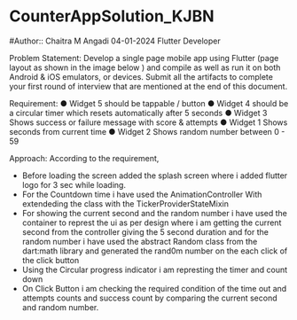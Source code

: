 # CounterAppSolution_KJBN

#Author::
Chaitra M Angadi
04-01-2024
Flutter Developer


Problem Statement:
Develop a single page mobile app using Flutter (page layout as shown in the image below ) and
compile as well as run it on both Android & iOS emulators, or devices. Submit all the artifacts to complete your
first round of interview that are mentioned at the end of this document.

Requirement:
● Widget 5 should be tappable / button
● Widget 4 should be a circular timer which resets automatically after 5 seconds
● Widget 3 Shows success or failure message with score & attempts
● Widget 1 Shows seconds from current time
● Widget 2 Shows random number between 0 - 59

Approach:
According to the requirement, 
- Before loading the screen added the splash screen where i added flutter logo for 3 sec while loading.
- For the Countdown time i have used the AnimationController With extendeding the class with the TickerProviderStateMixin
- For showing the current second and the random number i have used the container to represt the ui as per design where  i am getting the current second from the controller giving the 5 second duration and for the random number i have used the abstract Random class from the dart:math library and generated the rand0m number on the each click of the click button
- Using the Circular progress indicator i am represting the timer and count down
- On Click Button i am checking the required condition of the time out and attempts counts and success count by comparing the current second and random number.

